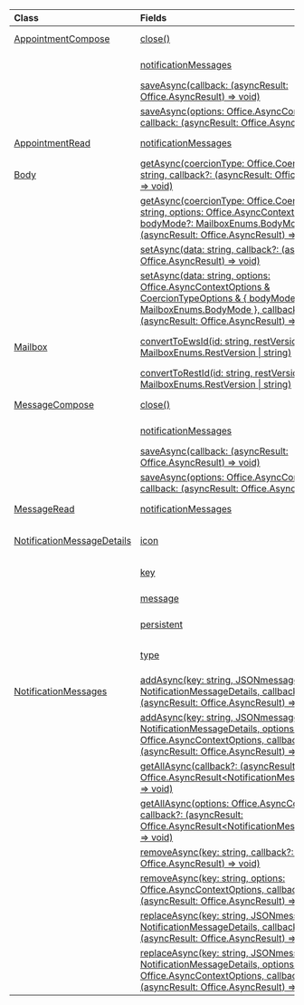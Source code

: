 | Class | Fields | Description |
|:---|:---|:---|
|[AppointmentCompose](/.appointmentcompose)|[close()](/.appointmentcompose#outlook-javascript/api/outlook/-appointmentcompose-close-member(1))|Closes the current item that is being composed.|
||[notificationMessages](/.appointmentcompose#outlook-javascript/api/outlook/-appointmentcompose-notificationmessages-member)|Gets the notification messages for an item.|
||[saveAsync(callback: (asyncResult: Office.AsyncResult<string>) => void)](/.appointmentcompose#outlook-javascript/api/outlook/-appointmentcompose-saveasync-member(1))|Asynchronously saves an item.|
||[saveAsync(options: Office.AsyncContextOptions, callback: (asyncResult: Office.AsyncResult<string>) => void)](/.appointmentcompose#outlook-javascript/api/outlook/-appointmentcompose-saveasync-member(1))|Asynchronously saves an item.|
|[AppointmentRead](/.appointmentread)|[notificationMessages](/.appointmentread#outlook-javascript/api/outlook/-appointmentread-notificationmessages-member)|Gets the notification messages for an item.|
|[Body](/.body)|[getAsync(coercionType: Office.CoercionType \| string, callback?: (asyncResult: Office.AsyncResult<string>) => void)](/.body#outlook-javascript/api/outlook/-body-getasync-member(1))|Returns the entire current body in the format specified by `coercionType`.|
||[getAsync(coercionType: Office.CoercionType \| string, options: Office.AsyncContextOptions & { bodyMode?: MailboxEnums.BodyMode }, callback?: (asyncResult: Office.AsyncResult<string>) => void)](/.body#outlook-javascript/api/outlook/-body-getasync-member(1))|Returns the entire current body in the format specified by `coercionType`.|
||[setAsync(data: string, callback?: (asyncResult: Office.AsyncResult<void>) => void)](/.body#outlook-javascript/api/outlook/-body-setasync-member(1))|Replaces the entire body with the specified text.|
||[setAsync(data: string, options: Office.AsyncContextOptions & CoercionTypeOptions & { bodyMode?: MailboxEnums.BodyMode }, callback?: (asyncResult: Office.AsyncResult<void>) => void)](/.body#outlook-javascript/api/outlook/-body-setasync-member(1))|Replaces the entire body with the specified text.|
|[Mailbox](/.mailbox)|[convertToEwsId(id: string, restVersion: MailboxEnums.RestVersion \| string)](/.mailbox#outlook-javascript/api/outlook/-mailbox-converttoewsid-member(1))|Converts a supported ID into the Exchange Web Services (EWS) format.|
||[convertToRestId(id: string, restVersion: MailboxEnums.RestVersion \| string)](/.mailbox#outlook-javascript/api/outlook/-mailbox-converttorestid-member(1))|Converts a supported ID into REST format.|
|[MessageCompose](/.messagecompose)|[close()](/.messagecompose#outlook-javascript/api/outlook/-messagecompose-close-member(1))|Closes the current item that is being composed.|
||[notificationMessages](/.messagecompose#outlook-javascript/api/outlook/-messagecompose-notificationmessages-member)|Gets the notification messages for an item.|
||[saveAsync(callback: (asyncResult: Office.AsyncResult<string>) => void)](/.messagecompose#outlook-javascript/api/outlook/-messagecompose-saveasync-member(1))|Asynchronously saves the current message as a draft.|
||[saveAsync(options: Office.AsyncContextOptions, callback: (asyncResult: Office.AsyncResult<string>) => void)](/.messagecompose#outlook-javascript/api/outlook/-messagecompose-saveasync-member(1))|Asynchronously saves the current message as a draft.|
|[MessageRead](/.messageread)|[notificationMessages](/.messageread#outlook-javascript/api/outlook/-messageread-notificationmessages-member)|Gets the notification messages for an item.|
|[NotificationMessageDetails](/.notificationmessagedetails)|[icon](/.notificationmessagedetails#outlook-javascript/api/outlook/-notificationmessagedetails-icon-member)|A reference to a custom icon that's defined in the manifest.|
||[key](/.notificationmessagedetails#outlook-javascript/api/outlook/-notificationmessagedetails-key-member)|The identifier for the notification message.|
||[message](/.notificationmessagedetails#outlook-javascript/api/outlook/-notificationmessagedetails-message-member)|The text of the notification message.|
||[persistent](/.notificationmessagedetails#outlook-javascript/api/outlook/-notificationmessagedetails-persistent-member)|Specifies if the message should be persistent.|
||[type](/.notificationmessagedetails#outlook-javascript/api/outlook/-notificationmessagedetails-type-member)|Specifies the `ItemNotificationMessageType` of message.|
|[NotificationMessages](/.notificationmessages)|[addAsync(key: string, JSONmessage: NotificationMessageDetails, callback?: (asyncResult: Office.AsyncResult<void>) => void)](/.notificationmessages#outlook-javascript/api/outlook/-notificationmessages-addasync-member(1))|Adds a notification to an item.|
||[addAsync(key: string, JSONmessage: NotificationMessageDetails, options: Office.AsyncContextOptions, callback?: (asyncResult: Office.AsyncResult<void>) => void)](/.notificationmessages#outlook-javascript/api/outlook/-notificationmessages-addasync-member(1))|Adds a notification to an item.|
||[getAllAsync(callback?: (asyncResult: Office.AsyncResult<NotificationMessageDetails[]>) => void)](/.notificationmessages#outlook-javascript/api/outlook/-notificationmessages-getallasync-member(1))|Returns all keys and messages for an item.|
||[getAllAsync(options: Office.AsyncContextOptions, callback?: (asyncResult: Office.AsyncResult<NotificationMessageDetails[]>) => void)](/.notificationmessages#outlook-javascript/api/outlook/-notificationmessages-getallasync-member(1))|Returns all keys and messages for an item.|
||[removeAsync(key: string, callback?: (asyncResult: Office.AsyncResult<void>) => void)](/.notificationmessages#outlook-javascript/api/outlook/-notificationmessages-removeasync-member(1))|Removes a notification message for an item.|
||[removeAsync(key: string, options: Office.AsyncContextOptions, callback?: (asyncResult: Office.AsyncResult<void>) => void)](/.notificationmessages#outlook-javascript/api/outlook/-notificationmessages-removeasync-member(1))|Removes a notification message for an item.|
||[replaceAsync(key: string, JSONmessage: NotificationMessageDetails, callback?: (asyncResult: Office.AsyncResult<void>) => void)](/.notificationmessages#outlook-javascript/api/outlook/-notificationmessages-replaceasync-member(1))|Replaces a notification message that has a given key with another message.|
||[replaceAsync(key: string, JSONmessage: NotificationMessageDetails, options: Office.AsyncContextOptions, callback?: (asyncResult: Office.AsyncResult<void>) => void)](/.notificationmessages#outlook-javascript/api/outlook/-notificationmessages-replaceasync-member(1))|Replaces a notification message that has a given key with another message.|

